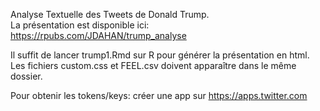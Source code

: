 Analyse Textuelle des Tweets de Donald Trump.   
La présentation est disponible ici: https://rpubs.com/JDAHAN/trump_analyse

Il suffit de lancer trump1.Rmd sur R pour générer la présentation en html.    
Les fichiers custom.css et FEEL.csv doivent apparaître dans le même dossier.

Pour obtenir les tokens/keys: créer une app sur https://apps.twitter.com



